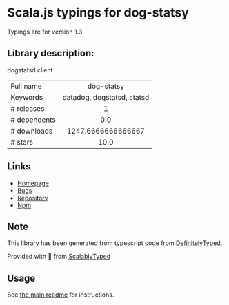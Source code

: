 
# Scala.js typings for dog-statsy

Typings are for version 1.3

## Library description:
dogstatsd client

|                    |                 |
| ------------------ | :-------------: |
| Full name          | dog-statsy |
| Keywords           | datadog, dogstatsd, statsd |
| # releases         | 1 |
| # dependents       | 0.0 |
| # downloads        | 1247.6666666666667 |
| # stars            | 10.0 |

## Links
- [Homepage](https://github.com/segmentio/dog-statsy#readme)
- [Bugs](https://github.com/segmentio/dog-statsy/issues)
- [Repository](https://github.com/segmentio/dog-statsy)
- [Npm](https://www.npmjs.com/package/dog-statsy)
    


## Note
This library has been generated from typescript code from [DefinitelyTyped](https://definitelytyped.org).

Provided with :purple_heart: from [ScalablyTyped](https://github.com/oyvindberg/ScalablyTyped)

## Usage
See [the main readme](../../readme.md) for instructions.


